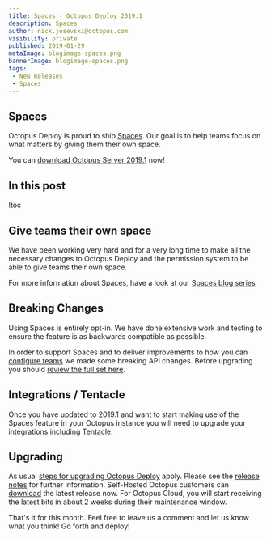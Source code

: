 ```yaml
---
title: Spaces - Octopus Deploy 2019.1
description: Spaces
author: nick.josevski@octopus.com
visibility: private
published: 2019-01-29
metaImage: blogimage-spaces.png
bannerImage: blogimage-spaces.png
tags:
 - New Releases
 - Spaces
---
```



## Spaces

Octopus Deploy is proud to ship [Spaces](https://octopus.com/spaces). Our goal is to help teams focus on what matters by giving them their own space.

You can [download Octopus Server 2019.1](https://octopus.com/downloads) now!

## In this post

!toc

## Give teams their own space

We have been working very hard and for a very long time to make all the necessary changes to Octopus Deploy and the permission system to be able to give teams their own space.

For more information about Spaces, have a look at our [Spaces blog series](https://octopus.com/blog/octopus-spaces-blog-series-kick-off)

## Breaking Changes

Using Spaces is entirely opt-in. We have done extensive work and testing to ensure the feature is as backwards compatible as possible.

In order to support Spaces and to deliver improvements to how you can [configure teams](https://octopus.com/blog/team-configuration-improvements) we made some breaking API changes. Before upgrading you should [review the full set here](https://octopus.com/downloads/compare?from=2018.12.1&to=2019.1.0).

## Integrations / Tentacle

Once you have updated to 2019.1 and want to start making use of the Spaces feature in your Octopus instance you will need to upgrade your integrations including [Tentacle](https://octopus.com/downloads).

## Upgrading

As usual [steps for upgrading Octopus Deploy](https://octopus.com/docs/administration/upgrading) apply. Please see the [release notes](https://octopus.com/downloads/compare?to=2019.1.0) for further information. Self-Hosted Octopus customers can [download](https://octopus.com/downloads/2019.1.0) the latest release now. For Octopus Cloud, you will start receiving the latest bits in about 2 weeks during their maintenance window.

That's it for this month. Feel free to leave us a comment and let us know what you think! Go forth and deploy!
